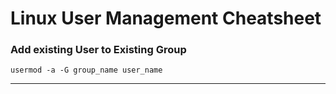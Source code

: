 # Linux User Management Cheatsheet


### Add existing User to Existing Group 
```
usermod -a -G group_name user_name
```
---

